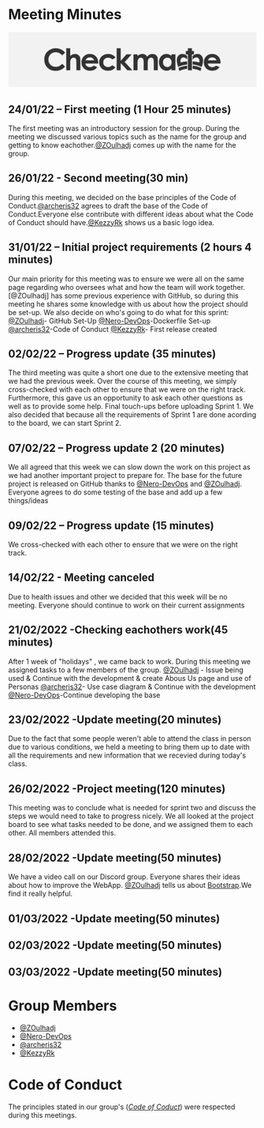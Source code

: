 # Meeting Minutes

![](../.git_assets/logo.png "Logo")

## 24/01/22 – First meeting (1 Hour 25 minutes)
The first meeting was an introductory session for the group. During the meeting we discussed various topics such as the name for the group and getting 
to know eachother.[@ZOulhadj](https://github.com/ZOulhadj) comes up with the name for the group. 

## 26/01/22 - Second meeting(30 min)
During this meeting, we decided on the base principles of the Code of Conduct.[@archeris32](https://github.com/archeris32) agrees to draft the base of the 
Code of Conduct.Everyone else contribute with different ideas about what the Code of Conduct should have.[@KezzyRk](https://github.com/KezzyRk) shows us a 
basic logo idea.

## 31/01/22 – Initial project requirements (2 hours 4 minutes)
Our main priority for this meeting was to ensure we were all on the same page regarding who oversees what and how the team will work together.[@ZOulhadj] has 
some previous experience with GitHub, so during this meeting he shares some knowledge with us about how the project should be set-up.
We also decide on who's going to do what for this sprint:
[@ZOulhadj](https://github.com/ZOulhadj)- GitHub Set-Up
[@Nero-DevOps](https://github.com/Nero-DevOps)-Dockerfile Set-up
[@archeris32](https://github.com/archeris32)-Code of Conduct
[@KezzyRk](https://github.com/KezzyRk)- First release created

## 02/02/22 – Progress update (35 minutes)
The third meeting was quite a short one due to the extensive meeting that we had the previous week. Over the course of this meeting, we simply cross-checked 
with each other to ensure that we were on the right track. Furthermore, this gave us an opportunity to ask each other questions as well as to provide some help.
Final touch-ups before uploading Sprint 1.
We also decided that because all the requirements of Sprint 1 are done acording to the board, we can start Sprint 2.

## 07/02/22 – Progress update 2 (20 minutes)
We all agreed that this week we can slow down the work on this project as we had another important project to prepare for.
The base for the future project is released on GitHub thanks to  [@Nero-DevOps](https://github.com/Nero-DevOps) and [@ZOulhadj](https://github.com/ZOulhadj).
Everyone agrees to do some testing of the base and add up a few things/ideas

## 09/02/22 – Progress update (15 minutes)
We cross-checked with each other to ensure that we were on the right track.

## 14/02/22 - Meeting canceled
Due to health issues and other we decided that this week will be no meeting. Everyone should continue to work on their current assignments

## 21/02/2022 -Checking eachothers work(45 minutes)
After 1 week of "holidays" , we came back to work.
During this meeting we assigned tasks to a few members of the group.
[@ZOulhadj](https://github.com/ZOulhadj) - Issue being used & Continue with the development & create Abous Us page and use of Personas
[@archeris32](https://github.com/archeris32)- Use case diagram & Continue with the development 
[@Nero-DevOps](https://github.com/Nero-DevOps)-Continue developing the base

## 23/02/2022 -Update meeting(20 minutes)
Due to the fact that some people weren't able to attend the class in person due to various conditions, we held a meeting to bring them up to date with all the requirements
and new information that we recevied during today's class.

## 26/02/2022 -Project meeting(120 minutes)
This meeting was to conclude what is needed for sprint two and discuss the steps we would need to take to progress nicely. We all looked at the project board to see what tasks needed to be done, and we assigned them to each other. All members attended this.

## 28/02/2022 -Update meeting(50 minutes)
We have a video call on our Discord group. Everyone shares their ideas about how to improve the WebApp. 
[@ZOulhadj](https://github.com/ZOulhadj) tells us about [Bootstrap](https://getbootstrap.com/).We find it really helpful.

## 01/03/2022 -Update meeting(50 minutes)

## 02/03/2022 -Update meeting(50 minutes)

## 03/03/2022 -Update meeting(50 minutes)

# Group Members
* [@ZOulhadj](https://github.com/ZOulhadj)
* [@Nero-DevOps](https://github.com/Nero-DevOps)
* [@archeris32](https://github.com/archeris32)
* [@KezzyRk](https://github.com/KezzyRk)

# Code of Conduct
The principles stated in our group's (*[Code of Coduct](coursework/CODE_OF_CONDUCT.md)*) were respected during this meetings.
